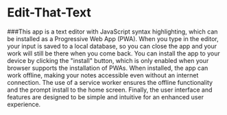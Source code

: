 # Edit-That-Text

###This app is a text editor with JavaScript syntax highlighting, which can be installed as a Progressive Web App (PWA). When you type in the editor, your input is saved to a local database, so you can close the app and your work will still be there when you come back. You can install the app to your device by clicking the "install" button, which is only enabled when your browser supports the installation of PWAs. When installed, the app can work offline, making your notes accessible even without an internet connection. The use of a service worker ensures the offline functionality and the prompt install to the home screen. Finally, the user interface and features are designed to be simple and intuitive for an enhanced user experience.
